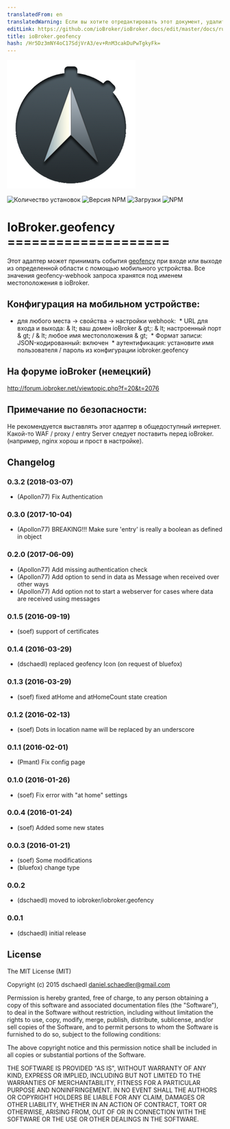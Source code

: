 ```yaml
---
translatedFrom: en
translatedWarning: Если вы хотите отредактировать этот документ, удалите поле «translationFrom», в противном случае этот документ будет снова автоматически переведен
editLink: https://github.com/ioBroker/ioBroker.docs/edit/master/docs/ru/adapterref/iobroker.geofency/README.md
title: ioBroker.geofency
hash: /Hr5Dz3mNY4oC17SdjVrA3/ev+RnM3cakDuPwTgkyFk=
---
```

![логотип](../../../en/adapterref/iobroker.geofency/admin/geofency.png)

![Количество установок](http://iobroker.live/badges/geofency-stable.svg)
![Версия NPM](http://img.shields.io/npm/v/iobroker.geofency.svg)
![Загрузки](https://img.shields.io/npm/dm/iobroker.geofency.svg)
![NPM](https://nodei.co/npm/iobroker.geofency.png?downloads=true)

# IoBroker.geofency ====================
Этот адаптер может принимать события [geofency](http://www.geofency.com/) при входе или выходе из определенной области с помощью мобильного устройства.
Все значения geofency-webhook запроса хранятся под именем местоположения в ioBroker.

## Конфигурация на мобильном устройстве:
* для любого места -> свойства -> настройки webhook:
 * URL для входа и выхода: & lt; ваш домен ioBroker & gt;: & lt; настроенный порт & gt; / & lt; любое имя местоположения & gt;
 * Формат записи: JSON-кодированный: включен
 * аутентификация: установите имя пользователя / пароль из конфигурации iobroker.geofency

## На форуме ioBroker (немецкий)
http://forum.iobroker.net/viewtopic.php?f=20&t=2076

## Примечание по безопасности:
Не рекомендуется выставлять этот адаптер в общедоступный интернет.
Какой-то WAF / proxy / entry Server следует поставить перед ioBroker. (например, nginx хорош и прост в настройке).

## Changelog
### 0.3.2 (2018-03-07)
* (Apollon77) Fix Authentication

### 0.3.0 (2017-10-04)
* (Apollon77) BREAKING!!! Make sure 'entry' is really a boolean as defined in object

### 0.2.0 (2017-06-09)
* (Apollon77) Add missing authentication check
* (Apollon77) Add option to send in data as Message when received over other ways
* (Apollon77) Add option not to start a webserver for cases where data are received using messages

### 0.1.5 (2016-09-19)
* (soef) support of certificates

### 0.1.4 (2016-03-29)
* (dschaedl) replaced geofency Icon (on request of bluefox)

### 0.1.3 (2016-03-29)
* (soef) fixed atHome and atHomeCount state creation

### 0.1.2 (2016-02-13)
* (soef) Dots in location name will be replaced by an underscore

### 0.1.1 (2016-02-01)
* (Pmant) Fix config page

### 0.1.0 (2016-01-26)
* (soef) Fix error with "at home" settings

### 0.0.4 (2016-01-24)
* (soef) Added some new states

### 0.0.3 (2016-01-21)
* (soef) Some modifications
* (bluefox) change type

### 0.0.2
* (dschaedl) moved to iobroker/iobroker.geofency

### 0.0.1
* (dschaedl) initial release

## License

The MIT License (MIT)

Copyright (c) 2015 dschaedl <daniel.schaedler@gmail.com>

Permission is hereby granted, free of charge, to any person obtaining a copy
of this software and associated documentation files (the "Software"), to deal
in the Software without restriction, including without limitation the rights
to use, copy, modify, merge, publish, distribute, sublicense, and/or sell
copies of the Software, and to permit persons to whom the Software is
furnished to do so, subject to the following conditions:

The above copyright notice and this permission notice shall be included in all
copies or substantial portions of the Software.

THE SOFTWARE IS PROVIDED "AS IS", WITHOUT WARRANTY OF ANY KIND, EXPRESS OR
IMPLIED, INCLUDING BUT NOT LIMITED TO THE WARRANTIES OF MERCHANTABILITY,
FITNESS FOR A PARTICULAR PURPOSE AND NONINFRINGEMENT. IN NO EVENT SHALL THE
AUTHORS OR COPYRIGHT HOLDERS BE LIABLE FOR ANY CLAIM, DAMAGES OR OTHER
LIABILITY, WHETHER IN AN ACTION OF CONTRACT, TORT OR OTHERWISE, ARISING FROM,
OUT OF OR IN CONNECTION WITH THE SOFTWARE OR THE USE OR OTHER DEALINGS IN THE
SOFTWARE.